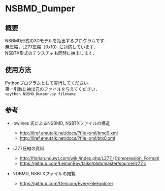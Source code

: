 # NSBMD_Dumper

## 概要
NSBMD形式の3Dモデルを抽出するプログラムです．  
無圧縮，LZ77圧縮（0x10）に対応しています．  
NSBTX形式のテクスチャも同時に抽出します．

## 使用方法
Pythonプログラムとして実行してください．  
第一引数に抽出元のファイルを与えてください．  
`>python NSBMD_Dumper.py filename`

## 参考
- lowlines 氏によるNSBMD, NSBTXファイルの構造
  - http://llref.emutalk.net/docs/?file=xml/bmd0.xml  
  - http://llref.emutalk.net/docs/?file=xml/btx0.xml  

- LZ77圧縮の資料
  - http://florian.nouwt.com/wiki/index.php/LZ77_(Compression_Format)
  - https://github.com/LemonBoy/taiko/blob/master/source/lz77.c

- NDBMD, NSBTXファイルの閲覧
  - https://github.com/Gericom/EveryFileExplorer
